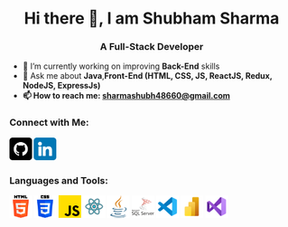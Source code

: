 <h1 align="center">Hi there 👋, I am Shubham Sharma</h1>
<h3 align="center">A Full-Stack Developer</h3>

- 🌱 I’m currently working on improving <b>Back-End</b> skills
- 💬 Ask me about <b>Java</b>,<b>Front-End (HTML, CSS, JS, ReactJS, Redux, NodeJS, ExpressJs)
- 📫 How to reach me: <b>sharmashubh48660@gmail.com</b>

<h3>Connect with Me:</h3>
<a href="https://github.com/Shubham00712" target="_blank"><img src="./images/github.png" alt="Github" width=40/></a>
<a href="https://www.linkedin.com/in/shubham-sharma-34b91a195" target="_blank"><img src="./images/linkedin.png" alt="LinkedIn" width=40/></a>

<h3>Languages and Tools:</h3>
<img src="./images/html.png" alt="HTML" width=40/>
<img src="./images/css.png" alt="CSS" width=40/>
<img src="./images/js.png" alt="JS" width=40/>
<img src="./images/reactjs.png" alt="ReactJS" width=40/>
<img src="./images/java.png" alt="Java" width=40/>
<img src="./images/sql.png" alt="SQL" width=40/>
<img src="./images/vscode.png" alt="VSCode" width=40/>
<img src="./images/powerbi.png" alt="PowerBI" width=40/>
<img src="./images/visual.png" alt="VisualStudio" width=40/>
<!--
**Shubham00712/Shubham00712** is a ✨ _special_ ✨ repository because its `README.md` (this file) appears on your GitHub profile.

Here are some ideas to get you started:

- 🔭 I’m currently working on ...
- 🌱 I’m currently learning ...
- 👯 I’m looking to collaborate on ...
- 🤔 I’m looking for help with ...
- 💬 Ask me about ...
- 📫 How to reach me: ...
- 😄 Pronouns: ...
- ⚡ Fun fact: ...
-->

